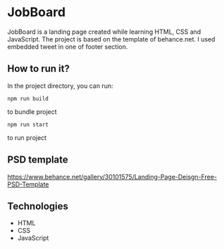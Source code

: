 # JobBoard

JobBoard is a landing page created while learning HTML, CSS and JavaScript. The project is based on the template of behance.net. I used embedded tweet in one of footer section.

## How to run it?

In the project directory, you can run:

```
npm run build
```

to bundle project

```
npm run start
```

to run project

## PSD template

https://www.behance.net/gallery/30101575/Landing-Page-Deisgn-Free-PSD-Template

## Technologies

- HTML
- CSS
- JavaScript
